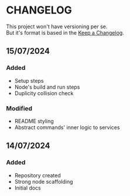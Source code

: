# CHANGELOG

This project won't have versioning per se.\
But it's format is based in the [Keep a Changelog](https://keepachangelog.com/en/1.0.0/).

## 15/07/2024

### Added

- Setup steps
- Node's build and run steps
- Duplicity collision check

### Modified

- README styling
- Abstract commands' inner logic to services

## 14/07/2024

### Added

- Repository created
- Strong node scaffolding
- Initial docs
